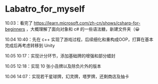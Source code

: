 # Labatro_for_myself

10.03：看完了 https://learn.microsoft.com/zh-cn/shows/csharp-for-beginners  ，大概理解了面向对象和 c# 的一些语法糖，新建文件夹（😀

10.04  10:40：先在 c++ 实现了游戏过程，后续细化和重构成OOP，打算在基本完成后再考虑转移到 Unity

10.05 10:17：实现计分环节，添加基础牌的增强和部分蜡封

10.05 12:18：实现 10 张小丑牌以及除负片外的版本

10.06 14:07：实现若干星球牌，幻灵牌，塔罗牌，还剩商店及抽卡
